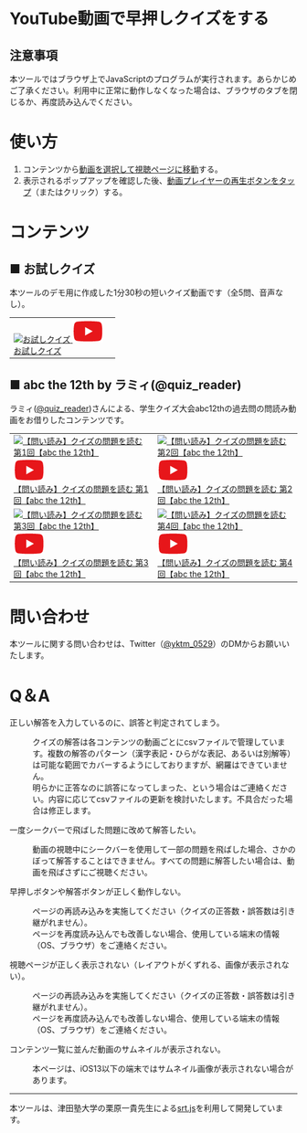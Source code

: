 <!-- <div style="text-align: center">
    <img class="main" src="https://raw.githubusercontent.com/t-yokota/quizBattle/master/docs/images/main-image.png">
</div> -->

# YouTube動画で早押しクイズをする

<!-- スマホやPCでYouTube上のクイズ動画を見ながら、動画内で出題されたクイズに早押しで解答できるツールです。

各端末のブラウザから（大体）利用できると思います。<br>
※主な動作確認はChromeとSafariを用いて実施しています。 -->

## 注意事項

本ツールではブラウザ上でJavaScriptのプログラムが実行されます。あらかじめご了承ください。利用中に正常に動作しなくなった場合は、ブラウザのタブを閉じるか、再度読み込んでください。

# 使い方

1. コンテンツから<u>動画を選択して視聴ページに移動</u>する。
1. 表示されるポップアップを確認した後、<u>動画プレイヤーの再生ボタンをタップ</u>（またはクリック）する。

# コンテンツ

## ■ お試しクイズ

本ツールのデモ用に作成した1分30秒の短いクイズ動画です（全5問、音声なし）。

<table class="contents">
    <tr>
        <td>
            <a href="https://t-yokota.github.io/srt.js/?v=BHWd-HDorfY&surl=https://raw.githubusercontent.com/t-yokota/quizBattle/master/src/quizBattle.srt.js" target="_blank" rel="noopener noreferrer">
                <div class="sample-box">
                    <img class='thumbnail' src="https://i.ytimg.com/vi_webp/BHWd-HDorfY/sddefault.webp" alt="お試しクイズ">
                    <img class='icon' src="https://raw.githubusercontent.com/t-yokota/quizBattle/master/docs/images/video_icon.png">
                </div>
                お試しクイズ
            </a>
        </td>
        <td>
        </td>
    </tr>
</table>

## ■ abc the 12th by ラミィ(@quiz_reader)

ラミィ([@quiz_reader](https://twitter.com/quiz_reader?s=20))さんによる、学生クイズ大会abc12thの過去問の問読み動画をお借りしたコンテンツです。

<table class="contents">
    <tr>
        <td>
            <a href="https://t-yokota.github.io/srt.js/?v=ue9b06lFQG0&surl=https://raw.githubusercontent.com/t-yokota/quizBattle/master/contents/lamy_abc_12th/content-1.srt.js" target="_blank" rel="noopener noreferrer">
                <div class="sample-box">
                    <img class='thumbnail' src="https://i.ytimg.com/vi_webp/ue9b06lFQG0/sddefault.webp" alt="【問い読み】クイズの問題を読む 第1回【abc the 12th】">
                    <img class='icon' src="https://raw.githubusercontent.com/t-yokota/quizBattle/master/docs/images/video_icon.png">
                </div>
                【問い読み】クイズの問題を読む 第1回【abc the 12th】
            </a>
        </td>
        <td>
            <a href="https://t-yokota.github.io/srt.js/?v=Mlxs5v3bQK4&surl=https://raw.githubusercontent.com/t-yokota/quizBattle/master/contents/lamy_abc_12th/content-2.srt.js" target="_blank" rel="noopener noreferrer">
                <div class="sample-box">
                    <img class='thumbnail' src="https://i.ytimg.com/vi_webp/Mlxs5v3bQK4/sddefault.webp" alt="【問い読み】クイズの問題を読む 第2回【abc the 12th】">
                    <img class='icon' src="https://raw.githubusercontent.com/t-yokota/quizBattle/master/docs/images/video_icon.png">
                </div>
                【問い読み】クイズの問題を読む 第2回【abc the 12th】
            </a>
        </td>
    </tr>
    <tr>
        <td>
            <a href="https://t-yokota.github.io/srt.js/?v=V6R8y2VRm0I&surl=https://raw.githubusercontent.com/t-yokota/quizBattle/master/contents/lamy_abc_12th/content-3.srt.js" target="_blank" rel="noopener noreferrer">
                <div class="sample-box">
                    <img class='thumbnail' src="https://i.ytimg.com/vi_webp/V6R8y2VRm0I/sddefault.webp" alt="【問い読み】クイズの問題を読む 第3回【abc the 12th】">
                    <img class='icon' src="https://raw.githubusercontent.com/t-yokota/quizBattle/master/docs/images/video_icon.png">
                </div>
                【問い読み】クイズの問題を読む 第3回【abc the 12th】
            </a>
        </td>
        <td>
            <a href="https://t-yokota.github.io/srt.js/?v=vJQIxN-H2Uw&surl=https://raw.githubusercontent.com/t-yokota/quizBattle/master/contents/lamy_abc_12th/content-3.srt.js" target="_blank" rel="noopener noreferrer">
                <div class="sample-box">
                    <img class='thumbnail' src="https://i.ytimg.com/vi_webp/vJQIxN-H2Uw/sddefault.webp" alt="【問い読み】クイズの問題を読む 第4回【abc the 12th】">
                    <img class='icon' src="https://raw.githubusercontent.com/t-yokota/quizBattle/master/docs/images/video_icon.png">
                </div>
                【問い読み】クイズの問題を読む 第4回【abc the 12th】
            </a>
        </td>
    </tr>
</table>

# 問い合わせ

本ツールに関する問い合わせは、Twitter（[@yktm_0529](https://twitter.com/yktm_0529)）のDMからお願いいたします。

<!-- 本ツールを使用したコンテンツの作成に関心があり、クイズ動画の使用許可をいただける動画製作者の方がいらっしゃいましたら、ご連絡いただけるとうれしいです。 -->

# Q＆A

<div class="qa-list mts">
<dl class="qa">
<dt>正しい解答を入力しているのに、誤答と判定されてしまう。</dt>
<dd>
<p>クイズの解答は各コンテンツの動画ごとにcsvファイルで管理しています。複数の解答のパターン（漢字表記・ひらがな表記、あるいは別解等）は可能な範囲でカバーするようにしておりますが、網羅はできていません。<br>明らかに正答なのに誤答になってしまった、という場合はご連絡ください。内容に応じてcsvファイルの更新を検討いたします。不具合だった場合は修正します。</p>
</dd>
</dl>
<dl class="qa">
<dt>一度シークバーで飛ばした問題に改めて解答したい。</dt>
<dd>
<p>動画の視聴中にシークバーを使用して一部の問題を飛ばした場合、さかのぼって解答することはできません。すべての問題に解答したい場合は、動画を飛ばさずにご視聴ください。</p>
</dd>
</dl>
<dl class="qa">
<dt>早押しボタンや解答ボタンが正しく動作しない。</dt>
<dd>
<p>ページの再読み込みを実施してください（クイズの正答数・誤答数は引き継がれません）。<br>ページを再度読み込んでも改善しない場合、使用している端末の情報（OS、ブラウザ）をご連絡ください。</p>
</dd>
</dl>
<dl class="qa">
<dt>視聴ページが正しく表示されない（レイアウトがくずれる、画像が表示されない）。</dt>
<dd>
<p>ページの再読み込みを実施してください（クイズの正答数・誤答数は引き継がれません）。<br>ページを再度読み込んでも改善しない場合、使用している端末の情報（OS、ブラウザ）をご連絡ください。</p>
</dd>
</dl>
<dl class="qa">
<dt>コンテンツ一覧に並んだ動画のサムネイルが表示されない。</dt>
<dd>
<p>本ページは、iOS13以下の端末ではサムネイル画像が表示されない場合があります。</p>
</dd>
</dl>
</div>

---

本ツールは、津田塾大学の栗原一貴先生による[srt.js](https://www.unryu.org/home/srtjs)を利用して開発しています。